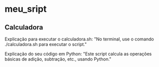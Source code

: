 # meu_sript
 
## Calculadora
Explicação para executar o calculadora.sh: "No terminal, use o comando ./calculadora.sh para executar o script."

Explicação do seu código em Python: "Este script calcula as operações básicas de adição, subtração, etc., usando Python."
